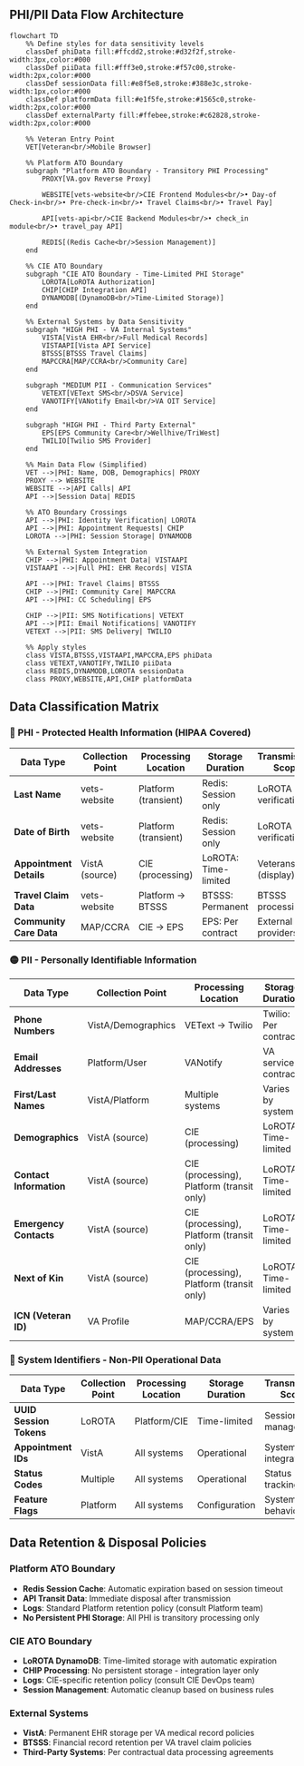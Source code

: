 
## PHI/PII Data Flow Architecture

```mermaid
flowchart TD
    %% Define styles for data sensitivity levels
    classDef phiData fill:#ffcdd2,stroke:#d32f2f,stroke-width:3px,color:#000
    classDef piiData fill:#fff3e0,stroke:#f57c00,stroke-width:2px,color:#000
    classDef sessionData fill:#e8f5e8,stroke:#388e3c,stroke-width:1px,color:#000
    classDef platformData fill:#e1f5fe,stroke:#1565c0,stroke-width:2px,color:#000
    classDef externalParty fill:#ffebee,stroke:#c62828,stroke-width:2px,color:#000

    %% Veteran Entry Point
    VET[Veteran<br/>Mobile Browser]

    %% Platform ATO Boundary
    subgraph "Platform ATO Boundary - Transitory PHI Processing"
        PROXY[VA.gov Reverse Proxy]

        WEBSITE[vets-website<br/>CIE Frontend Modules<br/>• Day-of Check-in<br/>• Pre-check-in<br/>• Travel Claims<br/>• Travel Pay]

        API[vets-api<br/>CIE Backend Modules<br/>• check_in module<br/>• travel_pay API]

        REDIS[(Redis Cache<br/>Session Management)]
    end

    %% CIE ATO Boundary
    subgraph "CIE ATO Boundary - Time-Limited PHI Storage"
        LOROTA[LoROTA Authorization]
        CHIP[CHIP Integration API]
        DYNAMODB[(DynamoDB<br/>Time-Limited Storage)]
    end

    %% External Systems by Data Sensitivity
    subgraph "HIGH PHI - VA Internal Systems"
        VISTA[VistA EHR<br/>Full Medical Records]
        VISTAAPI[Vista API Service]
        BTSSS[BTSSS Travel Claims]
        MAPCCRA[MAP/CCRA<br/>Community Care]
    end

    subgraph "MEDIUM PII - Communication Services"
        VETEXT[VEText SMS<br/>DSVA Service]
        VANOTIFY[VANotify Email<br/>VA OIT Service]
    end

    subgraph "HIGH PHI - Third Party External"
        EPS[EPS Community Care<br/>Wellhive/TriWest]
        TWILIO[Twilio SMS Provider]
    end

    %% Main Data Flow (Simplified)
    VET -->|PHI: Name, DOB, Demographics| PROXY
    PROXY --> WEBSITE
    WEBSITE -->|API Calls| API
    API -->|Session Data| REDIS

    %% ATO Boundary Crossings
    API -->|PHI: Identity Verification| LOROTA
    API -->|PHI: Appointment Requests| CHIP
    LOROTA -->|PHI: Session Storage| DYNAMODB

    %% External System Integration
    CHIP -->|PHI: Appointment Data| VISTAAPI
    VISTAAPI -->|Full PHI: EHR Records| VISTA

    API -->|PHI: Travel Claims| BTSSS
    CHIP -->|PHI: Community Care| MAPCCRA
    API -->|PHI: CC Scheduling| EPS

    CHIP -->|PII: SMS Notifications| VETEXT
    API -->|PII: Email Notifications| VANOTIFY
    VETEXT -->|PII: SMS Delivery| TWILIO

    %% Apply styles
    class VISTA,BTSSS,VISTAAPI,MAPCCRA,EPS phiData
    class VETEXT,VANOTIFY,TWILIO piiData
    class REDIS,DYNAMODB,LOROTA sessionData
    class PROXY,WEBSITE,API,CHIP platformData
```

## Data Classification Matrix

### 🔴 PHI - Protected Health Information (HIPAA Covered)

| Data Type | Collection Point | Processing Location | Storage Duration | Transmission Scope |
|-----------|------------------|-------------------|------------------|-------------------|
| **Last Name** | vets-website | Platform (transient) | Redis: Session only | LoROTA verification |
| **Date of Birth** | vets-website | Platform (transient) | Redis: Session only | LoROTA verification |
| **Appointment Details** | VistA (source) | CIE (processing) | LoROTA: Time-limited | Veterans (display) |
| **Travel Claim Data** | vets-website | Platform → BTSSS | BTSSS: Permanent | BTSSS processing |
| **Community Care Data** | MAP/CCRA | CIE → EPS | EPS: Per contract | External providers |

### 🟡 PII - Personally Identifiable Information

| Data Type | Collection Point | Processing Location | Storage Duration | Transmission Scope |
|-----------|------------------|-------------------|------------------|-------------------|
| **Phone Numbers** | VistA/Demographics | VEText → Twilio | Twilio: Per contract | SMS delivery |
| **Email Addresses** | Platform/User | VANotify | VA service contract | Email delivery |
| **First/Last Names** | VistA/Platform | Multiple systems | Varies by system | Notifications/verification |
| **Demographics** | VistA (source) | CIE (processing) | LoROTA: Time-limited | Veterans (verification) |
| **Contact Information** | VistA (source) | CIE (processing), Platform (transit only) | LoROTA: Time-limited | Veterans (confirmation) |
| **Emergency Contacts** | VistA (source) | CIE (processing), Platform (transit only) | LoROTA: Time-limited | Veterans (confirmation) |
| **Next of Kin** | VistA (source) | CIE (processing), Platform (transit only) | LoROTA: Time-limited | Veterans (confirmation) |
| **ICN (Veteran ID)** | VA Profile | MAP/CCRA/EPS | Varies by system | System integration |

### 🔵 System Identifiers - Non-PII Operational Data

| Data Type | Collection Point | Processing Location | Storage Duration | Transmission Scope |
|-----------|------------------|-------------------|------------------|-------------------|
| **UUID Session Tokens** | LoROTA | Platform/CIE | Time-limited | Session management |
| **Appointment IDs** | VistA | All systems | Operational | System integration |
| **Status Codes** | Multiple | All systems | Operational | Status tracking |
| **Feature Flags** | Platform | All systems | Configuration | System behavior |

## Data Retention & Disposal Policies

### Platform ATO Boundary
- **Redis Session Cache**: Automatic expiration based on session timeout
- **API Transit Data**: Immediate disposal after transmission
- **Logs**: Standard Platform retention policy (consult Platform team)
- **No Persistent PHI Storage**: All PHI is transitory processing only

### CIE ATO Boundary
- **LoROTA DynamoDB**: Time-limited storage with automatic expiration
- **CHIP Processing**: No persistent storage - integration layer only
- **Logs**: CIE-specific retention policy (consult CIE DevOps team)
- **Session Management**: Automatic cleanup based on business rules

### External Systems
- **VistA**: Permanent EHR storage per VA medical record policies
- **BTSSS**: Financial record retention per VA travel claim policies
- **Third-Party Systems**: Per contractual data processing agreements
